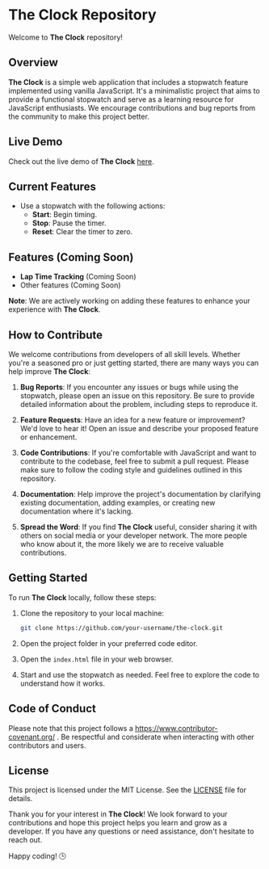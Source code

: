 # The Clock Repository

Welcome to **The Clock** repository! 

## Overview

**The Clock** is a simple web application that includes a stopwatch feature implemented using vanilla JavaScript. It's a minimalistic project that aims to provide a functional stopwatch and serve as a learning resource for JavaScript enthusiasts. We encourage contributions and bug reports from the community to make this project better.

## Live Demo

Check out the live demo of **The Clock** [here](https://i1s-rishabh.github.io/the-clock/).

## Current Features

- Use a stopwatch with the following actions:
  - **Start**: Begin timing.
  - **Stop**: Pause the timer.
  - **Reset**: Clear the timer to zero.

## Features (Coming Soon)

- **Lap Time Tracking** (Coming Soon)
- Other features (Coming Soon)

**Note**: We are actively working on adding these features to enhance your experience with **The Clock**.

## How to Contribute

We welcome contributions from developers of all skill levels. Whether you're a seasoned pro or just getting started, there are many ways you can help improve **The Clock**:

1. **Bug Reports**: If you encounter any issues or bugs while using the stopwatch, please open an issue on this repository. Be sure to provide detailed information about the problem, including steps to reproduce it.

2. **Feature Requests**: Have an idea for a new feature or improvement? We'd love to hear it! Open an issue and describe your proposed feature or enhancement.

3. **Code Contributions**: If you're comfortable with JavaScript and want to contribute to the codebase, feel free to submit a pull request. Please make sure to follow the coding style and guidelines outlined in this repository.

4. **Documentation**: Help improve the project's documentation by clarifying existing documentation, adding examples, or creating new documentation where it's lacking.

5. **Spread the Word**: If you find **The Clock** useful, consider sharing it with others on social media or your developer network. The more people who know about it, the more likely we are to receive valuable contributions.

## Getting Started

To run **The Clock** locally, follow these steps:

1. Clone the repository to your local machine:

   ```bash
   git clone https://github.com/your-username/the-clock.git
   ```

2. Open the project folder in your preferred code editor.

3. Open the `index.html` file in your web browser.

4. Start and use the stopwatch as needed. Feel free to explore the code to understand how it works.

## Code of Conduct

Please note that this project follows a https://www.contributor-covenant.org/ . Be respectful and considerate when interacting with other contributors and users.

## License

This project is licensed under the MIT License. See the [LICENSE](LICENSE) file for details.

Thank you for your interest in **The Clock**! We look forward to your contributions and hope this project helps you learn and grow as a developer. If you have any questions or need assistance, don't hesitate to reach out.

Happy coding! 🕒
